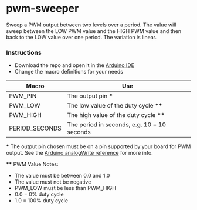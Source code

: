 # pwm-sweeper
Sweep a PWM output between two levels over a period.  The value will sweep 
between the LOW PWM value and the HIGH PWM value and then back to the LOW
value over one period.  The variation is linear.

### Instructions
- Download the repo and open it in the [Arduino IDE](https://www.arduino.cc/en/Main/Software)
- Change the macro definitions for your needs

| Macro | Use |
|-------|------|
| PWM_PIN | The output pin __\*__ |
| PWM_LOW | The low value of the duty cycle __\*\*__ |
| PWM_HIGH | The high value of the duty cycle __\*\*__ |
| PERIOD_SECONDS | The period in seconds, e.g. 10 = 10 seconds |

__\*__ The output pin chosen must be on a pin supported by your board for PWM output. See the 
[Arduino analogWrite reference](https://www.arduino.cc/reference/en/language/functions/analog-io/analogwrite/)
for more info.

__\*\*__ PWM Value Notes:
- The value must be between 0.0 and 1.0
- The value must not be negative
- PWM_LOW must be less than PWM_HIGH
- 0.0 =   0% duty cycle
- 1.0 = 100% duty cycle

